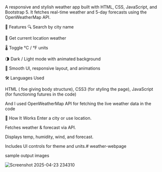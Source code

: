 A responsive and stylish weather app built with HTML, CSS, JavaScript, and Bootstrap 5. It fetches real-time weather and 5-day forecasts using the OpenWeatherMap API.

🔧 Features
🔍 Search by city name

📍 Get current location weather

🌡 Toggle °C / °F units

🌗 Dark / Light mode with animated background

🎨 Smooth UI, responsive layout, and animations

🛠 Languages Used  

HTML ( foe giving body structure), 
CSS3 (for styling the page), 
JavaScript (for functioning futures in the code)


And I used OpenWeatherMap API for fetching the live weather data in the code


🚀 How It Works
Enter a city or use location.

Fetches weather & forecast via API.

Displays temp, humidity, wind, and forecast.

Includes UI controls for theme and units.# weather-webpage

sample output images 

![Screenshot 2025-04-23 234310](https://github.com/user-attachments/assets/34e63c70-590d-4e9f-b604-46e0952dcb34)

